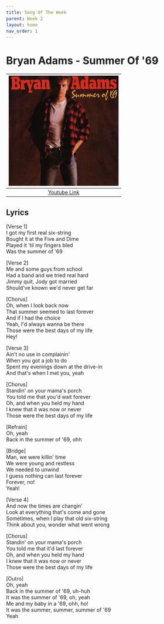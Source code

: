 ```yaml
---
title: Song Of The Week
parent: Week 2
layout: home
nav_order: 1
---
```


# Bryan Adams - Summer Of '69

| <img src="/assets/images/Summer.jpg" alt="Song1" width="300"/> |
|:------------------------------------------------------------------------------------------:|
| <a href="https://www.youtube.com/watch?v=eFjjO_lhf9c">Youtube Link</a> |

## Lyrics
[Verse 1] <br />
I got my first real six-string <br />
Bought it at the Five and Dime <br />
Played it 'til my fingers bled <br />
Was the summer of '69 <br />

[Verse 2] <br />
Me and some guys from school <br />
Had a band and we tried real hard <br />
Jimmy quit, Jody got married <br />
Should've known we'd never get far <br />

[Chorus] <br />
Oh, when I look back now <br />
That summer seemed to last forever <br />
And if I had the choice <br />
Yeah, I'd always wanna be there <br />
Those were the best days of my life <br />
Hey! <br />

[Verse 3] <br />
Ain't no use in complainin' <br />
When you got a job to do <br />
Spent my evenings down at the drive-in <br />
And that's when I met you, yeah <br />

[Chorus] <br />
Standin' on your mama's porch <br />
You told me that you'd wait forever <br />
Oh, and when you held my hand <br />
I knew that it was now or never <br />
Those were the best days of my life <br />

[Refrain] <br />
Oh, yeah <br />
Back in the summer of '69, ohh <br />

[Bridge] <br />
Man, we were killin' time <br />
We were young and restless <br />
We needed to unwind <br />
I guess nothing can last forever <br />
Forever, no! <br />
Yeah! <br />

[Verse 4] <br />
And now the times are changin' <br />
Look at everything that's come and gone <br />
Sometimes, when I play that old six-string <br />
Think about you, wonder what went wrong <br />

[Chorus] <br />
Standin' on your mama's porch <br />
You told me that it'd last forever <br />
Oh, and when you held my hand <br />
I knew that it was now or never <br />
Those were the best days of my life <br />

[Outro] <br />
Oh, yeah <br />
Back in the summer of '69, uh-huh <br />
It was the summer of '69, oh, yeah <br />
Me and my baby in a '69, ohh, ho! <br />
It was the summer, summer, summer of '69 <br />
Yeah